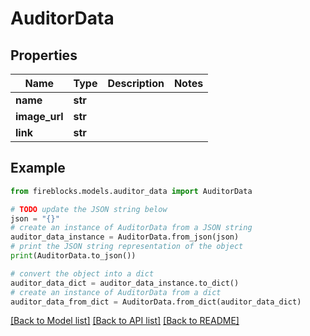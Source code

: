 # AuditorData


## Properties

Name | Type | Description | Notes
------------ | ------------- | ------------- | -------------
**name** | **str** |  | 
**image_url** | **str** |  | 
**link** | **str** |  | 

## Example

```python
from fireblocks.models.auditor_data import AuditorData

# TODO update the JSON string below
json = "{}"
# create an instance of AuditorData from a JSON string
auditor_data_instance = AuditorData.from_json(json)
# print the JSON string representation of the object
print(AuditorData.to_json())

# convert the object into a dict
auditor_data_dict = auditor_data_instance.to_dict()
# create an instance of AuditorData from a dict
auditor_data_from_dict = AuditorData.from_dict(auditor_data_dict)
```
[[Back to Model list]](../README.md#documentation-for-models) [[Back to API list]](../README.md#documentation-for-api-endpoints) [[Back to README]](../README.md)


